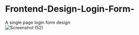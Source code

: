 # Frontend-Design-Login-Form-
A single page login form design  
![Screenshot (52)](https://github.com/mahedi4225/Frontend-Design-Login-Form-/assets/114085625/51ef5369-1cb4-4ad7-a34a-5303e71843df)
